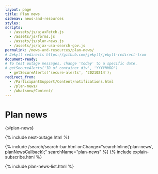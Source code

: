```yaml
---
layout: page
title: Plan news
sidenav: news-and-resources
styles:
scripts:
  - /assets/js/ajaxFetch.js
  - /assets/js/forms.js
  - /assets/js/plan-news.js
  - /assets/js/ajax-usa-search-gov.js
permalink: /news-and-resources/plan-news/
# Jekyll redirects https://github.com/jekyll/jekyll-redirect-from
document-ready:
# To test outage messages, change 'today' to a specific date.
# getSecureAlerts('ID of container div', 'YYYYMMDD')
  - getSecureAlerts('secure-alerts', '20210214');
redirect_from:
  - /ParticipantSupport/Content/notifications.html
  - /plan-news/
  - /whatsnew/Content/
---
```


# Plan news
{:#plan-news}

{% include next-outage.html %}

<div id="secure-alerts"></div>

<section class="subscribe-or-search" markdown="1">
{% include /search/search-bar.html  onChange="searchInline('plan-news', planNewsCallback);" searchName="plan-news" %}
{% include explain-subscribe.html %}
</section>


{% include plan-news-list.html %}
